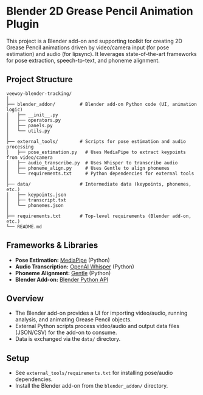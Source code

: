 # Blender 2D Grease Pencil Animation Plugin

This project is a Blender add-on and supporting toolkit for creating 2D Grease Pencil animations driven by video/camera input (for pose estimation) and audio (for lipsync). It leverages state-of-the-art frameworks for pose extraction, speech-to-text, and phoneme alignment.

## Project Structure

```
veewoy-blender-tracking/
│
├── blender_addon/         # Blender add-on Python code (UI, animation logic)
│   ├── __init__.py
│   ├── operators.py
│   ├── panels.py
│   └── utils.py
│
├── external_tools/        # Scripts for pose estimation and audio processing
│   ├── pose_estimation.py   # Uses MediaPipe to extract keypoints from video/camera
│   ├── audio_transcribe.py  # Uses Whisper to transcribe audio
│   ├── phoneme_align.py     # Uses Gentle to align phonemes
│   └── requirements.txt     # Python dependencies for external tools
│
├── data/                  # Intermediate data (keypoints, phonemes, etc.)
│   ├── keypoints.json
│   ├── transcript.txt
│   └── phonemes.json
│
├── requirements.txt       # Top-level requirements (Blender add-on, etc.)
└── README.md
```

## Frameworks & Libraries

- **Pose Estimation:** [MediaPipe](https://google.github.io/mediapipe/) (Python)
- **Audio Transcription:** [OpenAI Whisper](https://github.com/openai/whisper) (Python)
- **Phoneme Alignment:** [Gentle](https://github.com/lowerquality/gentle) (Python)
- **Blender Add-on:** [Blender Python API](https://docs.blender.org/api/current/)

## Overview
- The Blender add-on provides a UI for importing video/audio, running analysis, and animating Grease Pencil objects.
- External Python scripts process video/audio and output data files (JSON/CSV) for the add-on to consume.
- Data is exchanged via the `data/` directory.

## Setup
- See `external_tools/requirements.txt` for installing pose/audio dependencies.
- Install the Blender add-on from the `blender_addon/` directory.